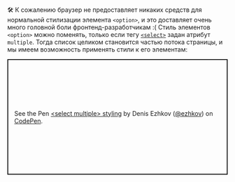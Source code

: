 🛠 К сожалению браузер не предоставляет никаких средств для нормальной стилизации элемента `<option>`, и это доставляет очень много головной боли фронтенд-разработчикам :( Стиль элементов `<option>` можно поменять, только если тегу [`<select>`](/html/select/) задан атрибут `multiple`. Тогда список целиком становится частью потока страницы, и мы имеем возможность применять стили к его элементам:

<p class="codepen" data-height="265" data-theme-id="dark" data-default-tab="html,result" data-user="ezhkov" data-slug-hash="PoGOowj" style="height: 265px; box-sizing: border-box; display: flex; align-items: center; justify-content: center; border: 2px solid; margin: 1em 0; padding: 1em;" data-pen-title="select multiple styling">
  <span>See the Pen <a href="https://codepen.io/ezhkov/pen/PoGOowj">
  &lt;select multiple&gt; styling</a> by Denis Ezhkov (<a href="https://codepen.io/ezhkov">@ezhkov</a>)
  on <a href="https://codepen.io">CodePen</a>.</span>
</p>
<script async src="https://cpwebassets.codepen.io/assets/embed/ei.js"></script>
